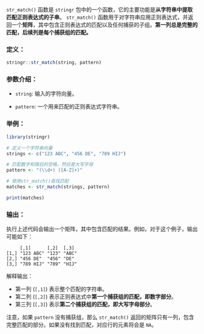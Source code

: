 `str_match()` 函数是 `stringr` 包中的一个函数，它的主要功能是**从字符串中提取匹配正则表达式的子串**。
`str_match()` 函数用于对字符串应用正则表达式，并返回一个**矩阵**，其中包含正则表达式的匹配以及任何捕获的子组。**第一列总是完整的匹配，后续列是每个捕获组的匹配。**

### 定义：
```r
stringr::str_match(string, pattern)
```

### 参数介绍：
- `string`: 输入的字符向量。

- `pattern`: 一个用来匹配的正则表达式字符串。

### 举例：
```r
library(stringr)

# 定义一个字符串向量
strings <- c("123 ABC", "456 DE", "789 HIJ")

# 匹配数字和随后的空格，然后是大写字母
pattern <- "(\\d+) ([A-Z]+)"

# 使用str_match()查找匹配
matches <- str_match(strings, pattern)

print(matches)
```

### 输出：
执行上述代码会输出一个矩阵，其中包含匹配的结果。例如，对于这个例子，输出可能如下：

```
     [,1]      [,2]  [,3]
[1,] "123 ABC" "123" "ABC"
[2,] "456 DE"  "456" "DE"
[3,] "789 HIJ" "789" "HIJ"
```

解释输出：
- 第一列 (`[,1]`) 表示整个匹配的字符串。
- 第二列 (`[,2]`) 表示正则表达式中**第一个捕获组的匹配，即数字部分**。
- 第三列 (`[,3]`) 表示**第二个捕获组的匹配，即大写字母部分**。

注意，如果 `pattern` 没有捕获组，那么 `str_match()` 返回的矩阵只有一列，包含完整匹配的部分。如果没有找到匹配，对应行的元素将会是 `NA`。